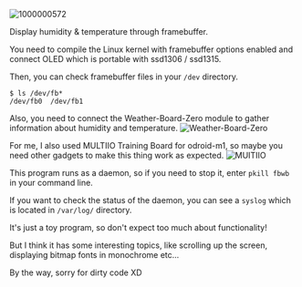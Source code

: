 ![1000000572](https://github.com/user-attachments/assets/6496a7e0-6ee0-43b7-8986-386c78e023d7)

Display humidity & temperature through framebuffer.

You need to compile the Linux kernel with framebuffer options enabled and connect OLED which is portable with ssd1306 / ssd1315.

Then, you can check framebuffer files in your `/dev` directory.

```
$ ls /dev/fb*
/dev/fb0  /dev/fb1
```

Also, you need to connect the Weather-Board-Zero module to gather information about humidity and temperature.
![Weather-Board-Zero](https://www.odroid.nl/WBZ)

For me, I also used MULTIIO Training Board for odroid-m1, so maybe you need other gadgets to make this thing work as expected.
![MUITIIO](https://www.hardkernel.com/ko/shop/multi-i-o-training-board-for-m1s/)

This program runs as a daemon, so if you need to stop it, enter `pkill fbwb` in your command line.

If you want to check the status of the daemon, you can see a `syslog` which is located in `/var/log/` directory.

It's just a toy program, so don't expect too much about functionality!

But I think it has some interesting topics, like scrolling up the screen, displaying bitmap fonts in monochrome etc...

By the way, sorry for dirty code XD
